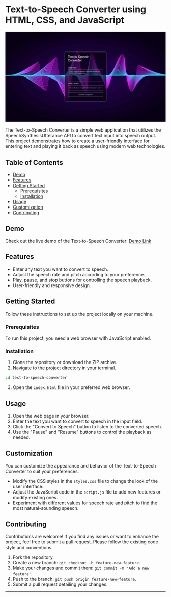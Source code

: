 # Text-to-Speech Converter using HTML, CSS, and JavaScript

![Text-to-Speech Converter](images/screenshot.png)

The Text-to-Speech Converter is a simple web application that utilizes the SpeechSynthesisUtterance API to convert text input into speech output. This project demonstrates how to create a user-friendly interface for entering text and playing it back as speech using modern web technologies.

## Table of Contents

- [Demo](#demo)
- [Features](#features)
- [Getting Started](#getting-started)
  - [Prerequisites](#prerequisites)
  - [Installation](#installation)
- [Usage](#usage)
- [Customization](#customization)
- [Contributing](#contributing)

## Demo

Check out the live demo of the Text-to-Speech Converter: [Demo Link](https://mykusdev.github.io/text-to-speech-converter/)

## Features

- Enter any text you want to convert to speech.
- Adjust the speech rate and pitch according to your preference.
- Play, pause, and stop buttons for controlling the speech playback.
- User-friendly and responsive design.

## Getting Started

Follow these instructions to set up the project locally on your machine.

### Prerequisites

To run this project, you need a web browser with JavaScript enabled.

### Installation

1. Clone the repository or download the ZIP archive.
2. Navigate to the project directory in your terminal.

```bash
cd text-to-speech-converter
```

3. Open the `index.html` file in your preferred web browser.

## Usage

1. Open the web page in your browser.
2. Enter the text you want to convert to speech in the input field.
3. Click the "Convert to Speech" button to listen to the converted speech.
4. Use the "Pause" and "Resume" buttons to control the playback as needed.

## Customization

You can customize the appearance and behavior of the Text-to-Speech Converter to suit your preferences.

- Modify the CSS styles in the `styles.css` file to change the look of the user interface.
- Adjust the JavaScript code in the `script.js` file to add new features or modify existing ones.
- Experiment with different values for speech rate and pitch to find the most natural-sounding speech.

## Contributing

Contributions are welcome! If you find any issues or want to enhance the project, feel free to submit a pull request. Please follow the existing code style and conventions.

1. Fork the repository.
2. Create a new branch: `git checkout -b feature-new-feature`.
3. Make your changes and commit them: `git commit -m 'Add a new feature'`.
4. Push to the branch: `git push origin feature-new-feature`.
5. Submit a pull request detailing your changes.



---
